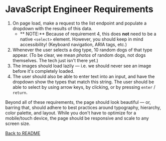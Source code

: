 # JavaScript Engineer Requirements

1. On page load, make a request to the list endpoint and populate a dropdown with the results of this data.
   - ** NOTE:** Because of requirement 4, this does **not** need to be a native `<select>` element. However, you should keep in mind accessibility! (Keyboard navigation, ARIA tags, etc.)
2. Whenever the user selects a dog type, 10 random dogs of that type appear. (To be clear, we mean _photos_ of random dogs, not dogs themselves. The tech just isn't there yet.)
3. The images should load lazily &mdash; i.e. we should never see an image before it's completely loaded.
4. The user should also be able to enter text into an input, and have the dropdown show the types that match this string. The user should be able to select by using arrow keys, by clicking, or by pressing `enter` / `return`.

Beyond all of these requirements, the page should look beautiful &mdash; or, barring that, should adhere to best practices around typography, hierarchy, color palette, and layout. While you don't have to optimize for a mobile/touch device, the page should be responsive and scale to any screen size.

[Back to README](README.md#installation)
